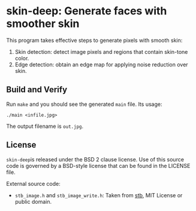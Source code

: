 # skin-deep: Generate faces with smoother skin

This program takes effective steps to generate pixels with smooth skin:
1. Skin detection: detect image pixels and regions that contain skin-tone color.
2. Edge detection: obtain an edge map for applying noise reduction over skin.

## Build and Verify

Run `make` and you should see the generated `main` file. Its usage:
```
./main <infile.jpg>
```

The output filename is `out.jpg`.

## License

`skin-deep`is released under the BSD 2 clause license. Use of this source code is governed by
a BSD-style license that can be found in the LICENSE file.

External source code:
* `stb_image.h` and `stb_image_write.h`: Taken from [stb](https://github.com/nothings/stb),
  MIT License or public domain.
